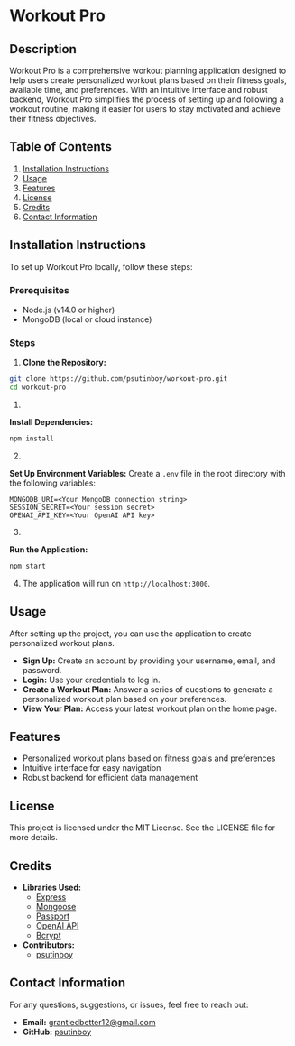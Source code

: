 # Workout Pro

## Description

Workout Pro is a comprehensive workout planning application designed to help users create personalized workout plans based on their fitness goals, available time, and preferences. With an intuitive interface and robust backend, Workout Pro simplifies the process of setting up and following a workout routine, making it easier for users to stay motivated and achieve their fitness objectives.

## Table of Contents

1. [Installation Instructions](#installation-instructions)
2. [Usage](#usage)
3. [Features](#features)
4. [License](#license)
5. [Credits](#credits)
6. [Contact Information](#contact-information)

## Installation Instructions

To set up Workout Pro locally, follow these steps:

### Prerequisites

* Node.js (v14.0 or higher)
* MongoDB (local or cloud instance)

### Steps

1. **Clone the Repository:**
```bash
git clone https://github.com/psutinboy/workout-pro.git
cd workout-pro
```

1.

**Install Dependencies:**
```bash
npm install
```

2.
**Set Up Environment Variables:** Create a `.env` file in the root directory with the following variables:
```env
MONGODB_URI=<Your MongoDB connection string>
SESSION_SECRET=<Your session secret>
OPENAI_API_KEY=<Your OpenAI API key>
```

3.

**Run the Application:**
```bash
npm start
```

4. The application will run on `http://localhost:3000`.

## Usage

After setting up the project, you can use the application to create personalized workout plans.

* **Sign Up:** Create an account by providing your username, email, and password.
* **Login:** Use your credentials to log in.
* **Create a Workout Plan:** Answer a series of questions to generate a personalized workout plan based on your preferences.
* **View Your Plan:** Access your latest workout plan on the home page.

## Features

* Personalized workout plans based on fitness goals and preferences
* Intuitive interface for easy navigation
* Robust backend for efficient data management

## License

This project is licensed under the MIT License. See the LICENSE file for more details.

## Credits

* **Libraries Used:**
    * [Express](https://expressjs.com/)
    * [Mongoose](https://mongoosejs.com/)
    * [Passport](http://www.passportjs.org/)
    * [OpenAI API](https://beta.openai.com/)
    * [Bcrypt](https://www.npmjs.com/package/bcrypt)
* **Contributors:**
    * [psutinboy](https://github.com/psutinboy)

## Contact Information

For any questions, suggestions, or issues, feel free to reach out:

* **Email:** grantledbetter12@gmail.com
* **GitHub:** [psutinboy](https://github.com/psutinboy)

